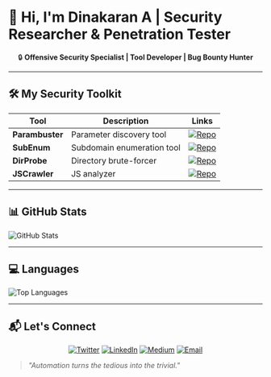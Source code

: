 # 👋 Hi, I'm Dinakaran A | Security Researcher & Penetration Tester

<div align="center">
🔒 <strong>Offensive Security Specialist | Tool Developer | Bug Bounty Hunter</strong>
</div>

---

## 🛠️ My Security Toolkit

| Tool | Description | Links |
|------|-------------|-------|
| **Parambuster** | Parameter discovery tool | [![Repo](https://img.shields.io/badge/View_Parambuster-4285F4?style=for-the-badge&logo=github&logoColor=white)](https://github.com/adinakaran/parambuster) |
| **SubEnum** | Subdomain enumeration tool | [![Repo](https://img.shields.io/badge/View_SubEnum-34A853?style=for-the-badge&logo=github&logoColor=white)](https://github.com/adinakaran/subenum) |
| **DirProbe** | Directory brute-forcer | [![Repo](https://img.shields.io/badge/View_DirProbe-EA4335?style=for-the-badge&logo=github&logoColor=white)](https://github.com/adinakaran/dirprobe) |
| **JSCrawler** | JS analyzer | [![Repo](https://img.shields.io/badge/View_JSCrawler-FBBC05?style=for-the-badge&logo=github&logoColor=black)](https://github.com/adinakaran/jscrawler) |

---

## 📊 GitHub Stats

![GitHub Stats](https://github-readme-stats.vercel.app/api?username=adinakaran&show_icons=true&theme=dark&hide_title=true&count_private=true&hide=issues,contribs&include_all_commits=true)

---

## 💻 Languages

![Top Languages](https://github-readme-stats.vercel.app/api/top-langs/?username=adinakaran&layout=compact&theme=dark&hide=html,css,scss)

---

## 📬 Let's Connect

<div align="center">

[![Twitter](https://img.shields.io/badge/Twitter-1DA1F2?style=for-the-badge&logo=twitter&logoColor=white)](https://x.com/dinakaran891)
[![LinkedIn](https://img.shields.io/badge/LinkedIn-0077B5?style=for-the-badge&logo=linkedin&logoColor=white)](https://www.linkedin.com/in/dinakaran-a-34174b238/)
[![Medium](https://img.shields.io/badge/Medium-12100E?style=for-the-badge&logo=medium&logoColor=white)](https://medium.com/@yourusername)
[![Email](https://img.shields.io/badge/Gmail-D14836?style=for-the-badge&logo=gmail&logoColor=white)](mailto:dhinasamp89@gmail.com)

</div>

> *"Automation turns the tedious into the trivial."*
